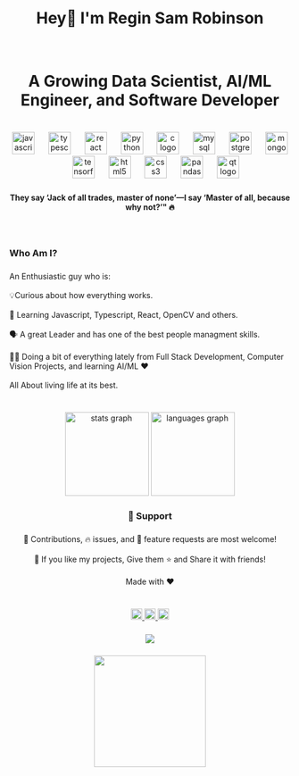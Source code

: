 <h1 align="center">Hey👋 I'm Regin Sam Robinson</h1>

###

<br clear="both">

<h1 align="center">A Growing Data Scientist, AI/ML Engineer, and  Software Developer</h1>

###

<br clear="both">

<div align="center">
  <img src="https://cdn.jsdelivr.net/gh/devicons/devicon/icons/javascript/javascript-original.svg" height="40" alt="javascript logo"  />
  <img width="17" />
  <img src="https://cdn.jsdelivr.net/gh/devicons/devicon/icons/typescript/typescript-original.svg" height="40" alt="typescript logo"  />
  <img width="17" />
  <img src="https://cdn.jsdelivr.net/gh/devicons/devicon/icons/react/react-original.svg" height="40" alt="react logo"  />
  <img width="17" />
  <img src="https://cdn.jsdelivr.net/gh/devicons/devicon/icons/python/python-original.svg" height="40" alt="python logo"  />
  <img width="17" />
  <img src="https://cdn.jsdelivr.net/gh/devicons/devicon/icons/c/c-original.svg" height="40" alt="c logo"  />
  <img width="17" />
  <img src="https://cdn.jsdelivr.net/gh/devicons/devicon/icons/mysql/mysql-original.svg" height="40" alt="mysql logo"  />
  <img width="17" />
  <img src="https://cdn.jsdelivr.net/gh/devicons/devicon/icons/postgresql/postgresql-original.svg" height="40" alt="postgresql logo"  />
  <img width="17" />
  <img src="https://cdn.jsdelivr.net/gh/devicons/devicon/icons/mongodb/mongodb-original.svg" height="40" alt="mongodb logo"  />
  <img width="17" />
  <img src="https://cdn.jsdelivr.net/gh/devicons/devicon/icons/tensorflow/tensorflow-original.svg" height="40" alt="tensorflow logo"  />
  <img width="17" />
  <img src="https://cdn.jsdelivr.net/gh/devicons/devicon/icons/html5/html5-original.svg" height="40" alt="html5 logo"  />
  <img width="17" />
  <img src="https://cdn.jsdelivr.net/gh/devicons/devicon/icons/css3/css3-original.svg" height="40" alt="css3 logo"  />
  <img width="17" />
  <img src="https://cdn.jsdelivr.net/gh/devicons/devicon/icons/pandas/pandas-original.svg" height="40" alt="pandas logo"  />
  <img width="17" />
  <img src="https://cdn.jsdelivr.net/gh/devicons/devicon/icons/qt/qt-original.svg" height="40" alt="qt logo"  />
</div>

###

<h4 align="center">They say ‘Jack of all trades, master of none’—I say ‘Master of all, because why not?’" 🔥</h4>

###

<br clear="both">


###

<h3 align="left">Who Am I?</h3>

###

<p align="left">An Enthusiastic guy who is: <br><br>💡Curious about how everything works.<br><br>    🌹 Learning Javascript, Typescript, React, OpenCV and others.<br><br>🗣️ A great Leader and has one of the best people managment skills.<br><br>   🧑‍💻 Doing a bit of everything lately from Full Stack Development, Computer Vision Projects, and learning AI/ML ❤️<br><br>    All About living life at its best.</p>

###

<br clear="both">

<div align="center">
  <img src="https://github-readme-stats.vercel.app/api?username=ReginSamRobinson&hide_title=false&hide_rank=true&show_icons=true&include_all_commits=true&count_private=true&disable_animations=false&theme=dracula&locale=en&hide_border=true&order=1" height="150" alt="stats graph"  />
  <img src="https://github-readme-stats.vercel.app/api/top-langs?username=ReginSamRobinson&locale=en&hide_title=false&layout=compact&card_width=320&langs_count=5&theme=dracula&hide_border=true&order=2" height="150" alt="languages graph"  />
</div>

###

<h3 align="center">🤝 Support</h3>

###

<p align="center">🎀 Contributions, 🔥 issues, and 🥮 feature requests are most welcome!<br><br>💙 If you like my projects, Give them ⭐ and Share it with friends!<br><br>Made with ❤️</p>

###

<br clear="both">

<div align="center">
  <a href="https://www.linkedin.com/in/regin-sam/" target="_blank">
    <img src="https://img.shields.io/static/v1?message=LinkedIn&logo=linkedin&label=&color=0077B5&logoColor=white&labelColor=&style=flat" height="20" alt="linkedin logo"  />
  </a>
  <a href="reginsam2006@gmail.com" target="_blank">
    <img src="https://img.shields.io/static/v1?message=Gmail&logo=gmail&label=&color=D14836&logoColor=white&labelColor=&style=flat" height="20" alt="gmail logo"  />
  </a>
  <a href="reginsam2006@outlook.com" target="_blank">
    <img src="https://img.shields.io/static/v1?message=Outlook&logo=microsoft-outlook&label=&color=0078D4&logoColor=white&labelColor=&style=flat" height="20" alt="microsoft-outlook logo"  />
  </a>
</div>

###

<div align="center">
  <img src="https://visitor-badge.laobi.icu/badge?page_id=ReginSamRobinson.ReginSamRobinson&left_text=Profile%20Viewers"  />
</div>

###

<div align="center">
  <img height="200" src="https://raw.githubusercontent.com/mayhemantt/mayhemantt/Update/svg/Bottom.svg"  />
</div>

###

###
